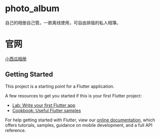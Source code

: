 # photo_album

自己的相册自己管。一款离线使用，可自由排版的私人相簿。

# 官网

[小西瓜相册](http://weijiang.work)

## Getting Started

This project is a starting point for a Flutter application.

A few resources to get you started if this is your first Flutter project:

- [Lab: Write your first Flutter app](https://flutter.dev/docs/get-started/codelab)
- [Cookbook: Useful Flutter samples](https://flutter.dev/docs/cookbook)

For help getting started with Flutter, view our
[online documentation](https://flutter.dev/docs), which offers tutorials,
samples, guidance on mobile development, and a full API reference.







